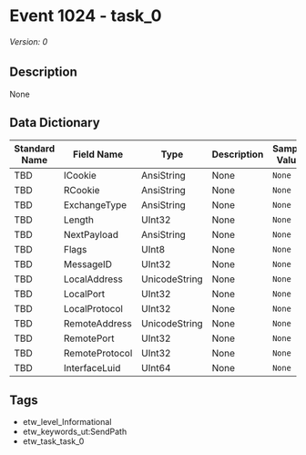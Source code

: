 # Event 1024 - task_0
###### Version: 0

## Description
None

## Data Dictionary
|Standard Name|Field Name|Type|Description|Sample Value|
|---|---|---|---|---|
|TBD|ICookie|AnsiString|None|`None`|
|TBD|RCookie|AnsiString|None|`None`|
|TBD|ExchangeType|AnsiString|None|`None`|
|TBD|Length|UInt32|None|`None`|
|TBD|NextPayload|AnsiString|None|`None`|
|TBD|Flags|UInt8|None|`None`|
|TBD|MessageID|UInt32|None|`None`|
|TBD|LocalAddress|UnicodeString|None|`None`|
|TBD|LocalPort|UInt32|None|`None`|
|TBD|LocalProtocol|UInt32|None|`None`|
|TBD|RemoteAddress|UnicodeString|None|`None`|
|TBD|RemotePort|UInt32|None|`None`|
|TBD|RemoteProtocol|UInt32|None|`None`|
|TBD|InterfaceLuid|UInt64|None|`None`|

## Tags
* etw_level_Informational
* etw_keywords_ut:SendPath
* etw_task_task_0
